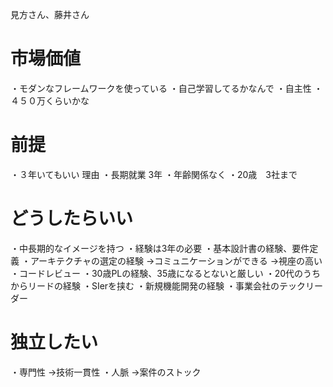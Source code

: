 見方さん、藤井さん

# 市場価値
・モダンなフレームワークを使っている
・自己学習してるかなんで
・自主性
・４５０万くらいかな

# 前提
・３年いてもいい
理由
・長期就業 3年
・年齢関係なく 
・20歳　3社まで

# どうしたらいい
・中長期的なイメージを持つ
・経験は3年の必要
・基本設計書の経験、要件定義
・アーキテクチャの選定の経験
→コミュニケーションができる
→視座の高い
・コードレビュー
・30歳PLの経験、35歳になるとないと厳しい
・20代のうちからリードの経験
・SIerを挟む
・新規機能開発の経験
・事業会社のテックリーダー

# 独立したい
・専門性
→技術一貫性
・人脈
→案件のストック


